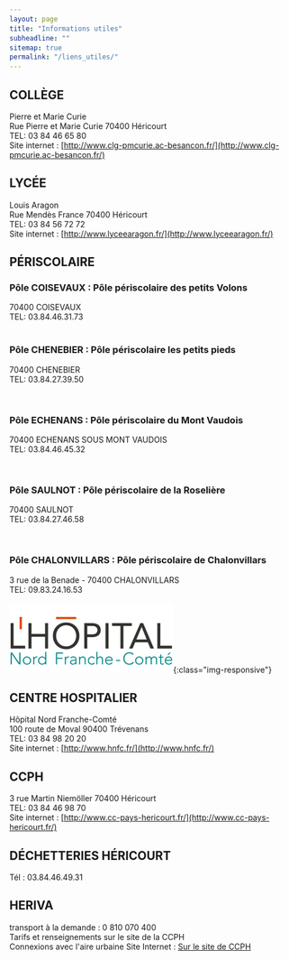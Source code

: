 ```yaml
---
layout: page
title: "Informations utiles"
subheadline: ""
sitemap: true
permalink: "/liens_utiles/"
---
```



## COLLÈGE
Pierre et Marie Curie <br>
Rue Pierre et Marie Curie 70400 Héricourt <br>
TEL: 03 84 46 65 80 <br>
Site internet : [http://www.clg-pmcurie.ac-besancon.fr/](http://www.clg-pmcurie.ac-besancon.fr/)


## LYCÉE 
Louis Aragon <br>
Rue Mendès France 70400 Héricourt<br>
TEL: 03 84 56 72 72 <br>
Site internet : [http://www.lyceearagon.fr/](http://www.lyceearagon.fr/)
	 
## PÉRISCOLAIRE 
	
### Pôle COISEVAUX : Pôle périscolaire des petits Volons
70400 COISEVAUX<br>
TEL: 03.84.46.31.73<br>
 
### Pôle CHENEBIER : Pôle périscolaire les petits pieds
70400 CHENEBIER<br>
TEL: 03.84.27.39.50

 
### Pôle ECHENANS : Pôle périscolaire du Mont Vaudois
70400 ECHENANS SOUS MONT VAUDOIS<br>
TEL: 03.84.46.45.32

 
### Pôle SAULNOT : Pôle périscolaire de la Roselière
70400 SAULNOT<br>
TEL: 03.84.27.46.58

 
### Pôle CHALONVILLARS : Pôle périscolaire de Chalonvillars
3 rue de la Benade - 70400 CHALONVILLARS<br>
TEL: 09.83.24.16.53



![Hopital Nord Franche-Comté](/assets/img/hopital.png){:class="img-responsive"}
## CENTRE HOSPITALIER
Hôpital Nord Franche-Comté <br>
100 route de Moval 90400 Trévenans<br>
TEL: 03 84 98 20 20<br>
Site internet : [http://www.hnfc.fr/](http://www.hnfc.fr/)

## CCPH
3 rue Martin Niemöller 70400 Héricourt<br>
TEL: 03 84 46 98 70<br>
Site internet : [http://www.cc-pays-hericourt.fr/](http://www.cc-pays-hericourt.fr/)
	 

## DÉCHETTERIES HÉRICOURT
Tél : 03.84.46.49.31  <br>

## HERIVA
transport à la demande : 0 810 070 400<br>
Tarifs et renseignements sur le site de la CCPH<br>
Connexions avec l'aire urbaine
Site Internet : [Sur le site de CCPH](http://www.cc-pays-hericourt.fr/)



